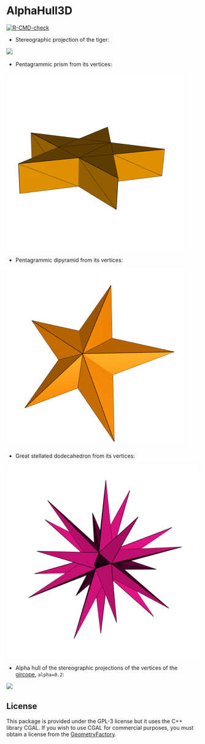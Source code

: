 # AlphaHull3D

<!-- badges: start -->
[![R-CMD-check](https://github.com/stla/AlphaHull3D/actions/workflows/R-CMD-check.yaml/badge.svg)](https://github.com/stla/AlphaHull3D/actions/workflows/R-CMD-check.yaml)
<!-- badges: end -->

- Stereographic projection of the tiger:

![](https://raw.githubusercontent.com/stla/AlphaHull3D/main/inst/gifs/tiger.gif)

- Pentagrammic prism from its vertices:

![](https://raw.githubusercontent.com/stla/AlphaHull3D/main/inst/gifs/pentagrammicPrism.gif)

- Pentagrammic dipyramid from its vertices:

![](https://raw.githubusercontent.com/stla/AlphaHull3D/main/inst/gifs/pentagrammicDipyramid.png)

- Great stellated dodecahedron from its vertices:

![](https://raw.githubusercontent.com/stla/AlphaHull3D/main/inst/gifs/greatStellatedDodecahedron.gif)

- Alpha hull of the stereographic projections of the vertices of the
[gircope](https://laustep.github.io/stlahblog/posts/HyperbolicGircope.html),
`alpha=0.2`:

![](https://raw.githubusercontent.com/stla/AlphaHull3D/main/inst/gifs/gircope.gif)


## License

This package is provided under the GPL-3 license but it uses the C++ library 
CGAL. If you wish to use CGAL for commercial purposes, you must obtain a license
from the [GeometryFactory](https://geometryfactory.com).

